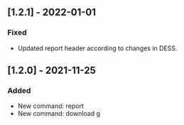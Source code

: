 ## [1.2.1] - 2022-01-01
### Fixed
- Updated report header according to changes in DESS.

## [1.2.0] - 2021-11-25
### Added
- New command: report
- New command: download
g